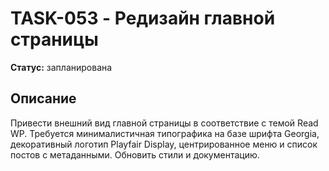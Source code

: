 # TASK-053 - Редизайн главной страницы

**Статус:** запланирована

## Описание

Привести внешний вид главной страницы в соответствие с темой Read WP. Требуется минималистичная типографика на базе шрифта Georgia, декоративный логотип Playfair Display, центрированное меню и список постов с метаданными. Обновить стили и документацию.

